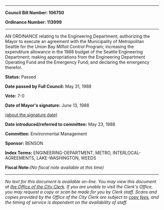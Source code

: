 

********

**Council Bill Number: 106750**
   
**Ordinance Number: 113999**
********

 AN ORDINANCE relating to the Engineering Department; authorizing the Mayor to execute an agreement with the Municipality of Metropolitan Seattle for the Union Bay Milfoil Control Program; increasing the expenditure allowance in the 1988 budget of the Seattle Engineering Department; making appropriations from the Engineering Department Operating Fund and the Emergency Fund; and declaring the emergency therefor.

**Status:** Passed
   
**Date passed by Full Council:** May 31, 1988
   
**Vote:** 7-0
   
**Date of Mayor's signature:** June 13, 1988
   
[(about the signature date)](/~public/approvaldate.htm)
   
   
   
**Date introduced/referred to committee:** May 23, 1988
   
**Committee:** Environmental Management
   
**Sponsor:** BENSON
   
   
**Index Terms:** ENGINEERING-DEPARTMENT, METRO, INTERLOCAL-AGREEMENTS, LAKE-WASHINGTON, WEEDS

**Fiscal Note:**_(No fiscal note available at this time)_
********

_No text for this document is available on-line. You may view this document at [the Office of the City Clerk](http://www.seattle.gov/leg/clerk/contactUs.htm). If you are unable to visit the Clerk's Office, you may request a copy or scan be made for you by Clerk staff. Scans and copies provided by the Office of the City Clerk are subject to [copy fees](http://clerk.seattle.gov/~public/clerkfees.htm), and the timing of service is dependent on the availability of staff._

